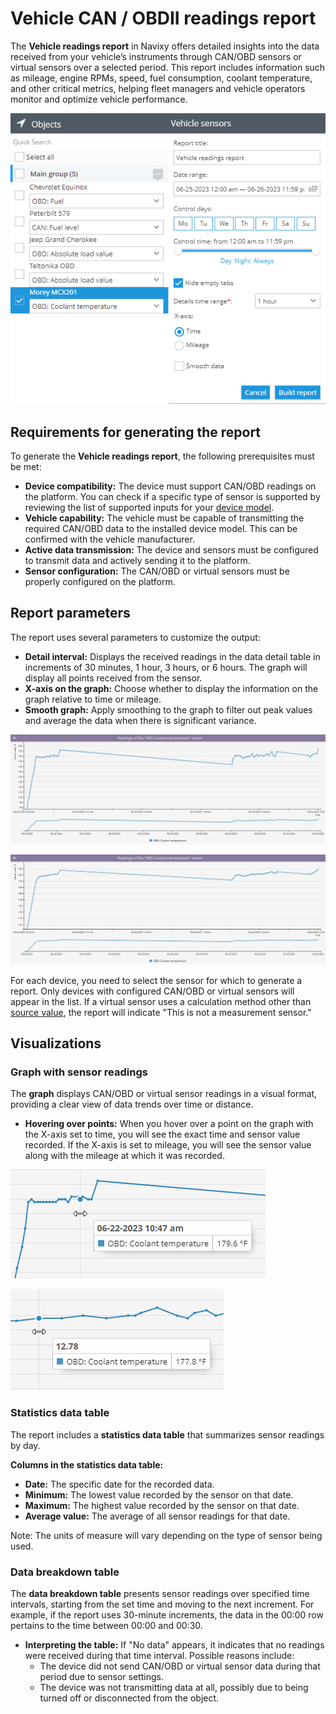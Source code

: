 # Vehicle CAN / OBDII readings report

The **Vehicle readings report** in Navixy offers detailed insights into the data received from your vehicle’s instruments through CAN/OBD sensors or virtual sensors over a selected period. This report includes information such as mileage, engine RPMs, speed, fuel consumption, coolant temperature, and other critical metrics, helping fleet managers and vehicle operators monitor and optimize vehicle performance.

![image-20240815-010131.png](attachments/image-20240815-010131.png)

## Requirements for generating the report

To generate the **Vehicle readings report**, the following prerequisites must be met:

* **Device compatibility:** The device must support CAN/OBD readings on the platform. You can check if a specific type of sensor is supported by reviewing the list of supported inputs for your [device model](https://www.navixy.com/devices/).
* **Vehicle capability:** The vehicle must be capable of transmitting the required CAN/OBD data to the installed device model. This can be confirmed with the vehicle manufacturer.
* **Active data transmission:** The device and sensors must be configured to transmit data and actively sending it to the platform.
* **Sensor configuration:** The CAN/OBD or virtual sensors must be properly configured on the platform.

## Report parameters

The report uses several parameters to customize the output:

* **Detail interval:** Displays the received readings in the data detail table in increments of 30 minutes, 1 hour, 3 hours, or 6 hours. The graph will display all points received from the sensor.
* **X-axis on the graph:** Choose whether to display the information on the graph relative to time or mileage.
* **Smooth graph:** Apply smoothing to the graph to filter out peak values and average the data when there is significant variance.

![image-20240815-010045.png](attachments/image-20240815-010045.png)

![image-20240815-010100.png](attachments/image-20240815-010100.png)

For each device, you need to select the sensor for which to generate a report. Only devices with configured CAN/OBD or virtual sensors will appear in the list. If a virtual sensor uses a calculation method other than [source value](../../devices-and-settings/vehicle-sensors/virtual-sensors/), the report will indicate "This is not a measurement sensor."

## Visualizations

### Graph with sensor readings

The **graph** displays CAN/OBD or virtual sensor readings in a visual format, providing a clear view of data trends over time or distance.

* **Hovering over points:** When you hover over a point on the graph with the X-axis set to time, you will see the exact time and sensor value recorded. If the X-axis is set to mileage, you will see the sensor value along with the mileage at which it was recorded.

![image-20240815-005949.png](attachments/image-20240815-005949.png)

![image-20240815-010008.png](attachments/image-20240815-010008.png)

### Statistics data table

The report includes a **statistics data table** that summarizes sensor readings by day.

**Columns in the statistics data table:**

* **Date:** The specific date for the recorded data.
* **Minimum:** The lowest value recorded by the sensor on that date.
* **Maximum:** The highest value recorded by the sensor on that date.
* **Average value:** The average of all sensor readings for that date.

Note: The units of measure will vary depending on the type of sensor being used.

### Data breakdown table

The **data breakdown table** presents sensor readings over specified time intervals, starting from the set time and moving to the next increment. For example, if the report uses 30-minute increments, the data in the 00:00 row pertains to the time between 00:00 and 00:30.

* **Interpreting the table:** If "No data" appears, it indicates that no readings were received during that time interval. Possible reasons include:
  * The device did not send CAN/OBD or virtual sensor data during that period due to sensor settings.
  * The device was not transmitting data at all, possibly due to being turned off or disconnected from the object.
